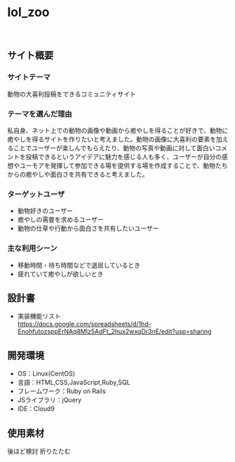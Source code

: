 # lol_zoo
​
## サイト概要
### サイトテーマ
動物の大喜利投稿をできるコミュニティサイト
​
### テーマを選んだ理由
私自身、ネット上での動物の画像や動画から癒やしを得ることが好きで、動物に癒やしを得るサイトを作りたいと考えました。動物の画像に大喜利の要素を加えることでユーザーが楽しんでもらえたり、動物の写真や動画に対して面白いコメントを投稿できるというアイデアに魅力を感じる人も多く、ユーザーが自分の感想やユーモアを発揮して参加できる場を提供する場を作成することで、動物たちからの癒やしや面白さを共有できると考えました。

### ターゲットユーザ
- 動物好きのユーザー
- 癒やしの需要を求めるユーザー
- 動物の仕草や行動から面白さを共有したいユーザー
​
### 主な利用シーン
- 移動時間・待ち時間などで退屈しているとき
- 疲れていて癒やしが欲しいとき
​
## 設計書
- 実装機能リスト<br>
https://docs.google.com/spreadsheets/d/1hd-EnohfutozsppErNAq8MIz5AdFt_2hux2wxqDr3nE/edit?usp=sharing
​
## 開発環境
- OS：Linux(CentOS)
- 言語：HTML,CSS,JavaScript,Ruby,SQL
- フレームワーク：Ruby on Rails
- JSライブラリ：jQuery
- IDE：Cloud9
​
## 使用素材
後ほど検討
折りたたむ